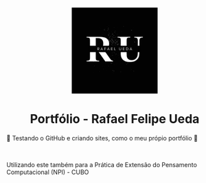 <!DOCTYPE html>
<html>
  <p align="center">
    <a href="https://www.linkedin.com/in/rafael-ueda-96a502265/" target="blank">
      <img width="200" src="Photos/Logo2.png">
    </a>
  </p>

   <h1 align="center">Portfólio - Rafael Felipe Ueda</h1>
    <p>🚧 Testando o GitHub e criando sites, como o meu própio portfólio 🚧</p>
    <br>
    <p>Utilizando este também para a Prática de Extensão do Pensamento Computacional (NPI) - CUBO</p>
  </div>
</html>
